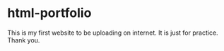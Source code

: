 # html-portfolio
This is my first website to be uploading on internet. It is just for practice. Thank you.
